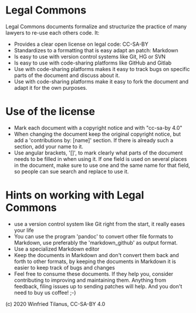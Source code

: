 # Legal Commons
Legal Commons documents formalize and structurize the practice of many lawyers to re-use each others code. It:

  * Provides a clear open license on legal code: CC-SA-BY
  * Standardizes to a formatting that is easy adapt an patch: Markdown
  * Is easy to use with version control systems like Git, HG or SVN
  * Is easy to use with code-sharing platforms like GitHub and Gitlab
  * Use with code-sharing platforms makes it easy to track bugs on specific parts of the document and discuss about it.
  * Use with code-sharing platforms make it easy to fork the document and adapt it for the own purposes.

# Use of the license
* Mark each document with a copyright notice and with "cc-sa-by 4.0"
* When changing the document keep the original copyright notice, but add a 'contributions by: [name]' section. If there is already such a section, add your name to it.
* Use angular brackets, '[]', to mark clearly what parts of the document needs to be filled in when using it. If one field is used on several places in the document, make sure to use one and the same name for that field, so people can sue search and replace to use it.

# Hints on working with Legal Commons
* use a version control system like Git right from the start, it really eases your life
* You can use the program 'pandoc' to convert other file formats to Markdown, use preferably the 'markdown_github' as output format.
* Use a specialized Markdown editor
* Keep the documents in Markdown and don't convert them back and forth to other formats, by keeping the documents in Markdown it is easier to keep track of bugs and changes
* Feel free to consume these documents. If they help you, consider contributing to improving and maintaining them. Anything from feedback, filing issues up to sending patches will help. And you don't need to buy us coffee! ;-)

(c) 2020 Winfried Tilanus, CC-SA-BY 4.0